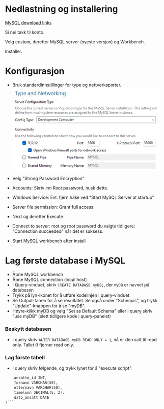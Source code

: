 # Nedlastning og installering

[MySQL download links](https://dev.mysql.com/downloads/installer/)

Si nei takk til konto.

Velg custom, deretter MySQL server (nyeste versjon) og Workbench.

Installer.

# Konfigurasjon

- Bruk standardinnstillinger for type og nettverksporter.
![Bilde av installasjonen](Bilder/config-install-ports.png)

- Velg "Strong Password Encryption"
- Accounts: Skriv inn Root password, husk dette.
- Windows Service: Evt. fjern hake ved "Start MySQL Server at startup"
- Server file permission: Grant full access
- Next og deretter Execute
- Connect to server: root og root password du valgte tidligere: "Connection succeeded" når det er suksess.
- Start MySQL workbench after install

# Lag første database i MySQL

- Åpne MySQL workbench
- Åpne MySQL connection (local host)
- I Query-vinduet, skriv `CREATE DATABASE myDB;`, der `myDB` er navnet på databasen
- Trykk på lyn-ikonet for å utføre kodelinjen i query-vinduet. 
- Se Output-fanen for å se resultatet. Se også under "Schemas", og trykk "Update"-knappen for å se "myDB".
- Høyre-klikk myDB og velg "Set as Default Schema" eller i query skriv "use myDB" (slett tidligere kode i query-panelet)

### Beskytt databasen
- I query skriv `ALTER DATABASE myDB READ ONLY = 1`, nå er den satt til read only. Tallet 0 fjerner read only.

### Lag første tabell
- I query skriv følgende, og trykk lynet for å "execute script":
  
```CREATE TABLE ansatte (
    ansatte_id INT,
    fornavn VARCHAR(50),
    etternavn VARCHAR(50),
    timelonn DECIMAL(5, 2),
    dato_ansatt DATE
)```

